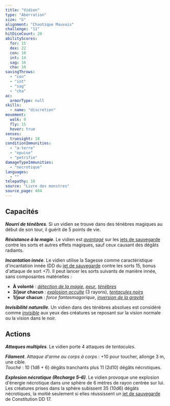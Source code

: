 ```yaml
---
title: "Vidien"
type: "Aberration"
size: "G"
alignment: "Chaotique Mauvais"
challenge: "11"
hitDiceCount: 20
abilityScores:
  for: 15
  dex: 22
  con: 10
  int: 14
  sag: 16
  cha: 10
savingThrows:
  - "con"
  - "int"
  - "sag"
  - "cha"
ac:
  armorType: null
skills:
  - name: "discretion"
movement:
  walk: 0
  fly: 15
  hover: true
senses:
  truesight: 18
conditionImmunities:
  - "a-terre"
  - "epuise"
  - "petrifie"
damageTypeImmunities:
  - "necrotique"
languages:
  - ""
telepathy: 18
source: "Livre des monstres"
source_page: 404
---
```

## Capacités
_**Nourri de ténèbres**_. Si un vidien se trouve dans des ténèbres magiques au début de son tour, il guérit de 5 points de vie.

_**Résistance à la magie**_. Le vidien est [_avantagé_](/utiliser-les-caracteristiques/#avantage-et-desavantage) sur les [jets de sauvegarde](/utiliser-les-caracteristiques/#jets-de-sauvegarde) contre les sorts et autres effets magiques, sauf ceux causant des dégâts radiants.

_**Incantation innée**_. Le vidien utilise la Sagesse comme caractéristique d'incantation innée (DD du [jet de sauvegarde](/utiliser-les-caracteristiques/#jets-de-sauvegarde) contre les sorts 15, bonus d'attaque de sort +7). Il peut lancer les sorts suivants de manière innée, sans composantes matérielles :
* **À volonté** : [_détection de la magie_](/grimoire/detection-de-la-magie/), [_peur_](/grimoire/peur/), [_ténèbres_](/grimoire/tenebres/)
* **3/jour chacun** : [_explosion occulte_](/grimoire/explosion-occulte/) (3 rayons), [_tentacules noirs_](/grimoire/tentacules-noirs/)
* **1/jour chacun** : _force fantasmagorique_, [_inversion de la gravité_](/grimoire/inversion-de-la-gravite/)

_**Invisibilité naturelle**_. Un vidien dans des ténèbres absolues est considéré comme [_invisible_](/gerer-la-sante-du-personnage/#invisible) aux yeux des créatures se reposant sur la vision normale ou la vision dans le noir.

## Actions
_**Attaques multiples**_. Le vidien porte 4 attaques de _tentacules_.

_**Filament**_. _Attaque d'arme au corps à corps_ : +10 pour toucher, allonge 3 m, une cible.  
_Touché_ : 10 (1d8 + 6) dégâts tranchants plus 11 (2d10) dégâts nécrotiques.

_**Explosion nécrotique (Recharge 5–6)**_. Le vidien provoque une explosion d'énergie nécrotique dans une sphère de 6 mètres de rayon centrée sur lui. Les créatures prises dans la sphère subissent 35 (10d6) dégâts nécrotiques, la moitié seulement si elles réussissent un [jet de sauvegarde](/utiliser-les-caracteristiques/#jets-de-sauvegarde) de Constitution DD 17.
